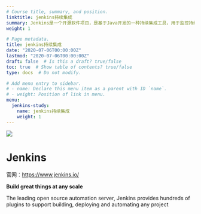```yaml
---
# Course title, summary, and position.
linktitle: jenkins持续集成
summary: Jenkins是一个开源软件项目，是基于Java开发的一种持续集成工具，用于监控持续重复的工作，旨在提供一个开放易用的软件平台，使软件的持续集成变成可能
weight: 1

# Page metadata.
title: jenkins持续集成
date: "2020-07-06T00:00:00Z"
lastmod: "2020-07-06T00:00:00Z"
draft: false  # Is this a draft? true/false
toc: true  # Show table of contents? true/false
type: docs  # Do not modify.

# Add menu entry to sidebar.
# - name: Declare this menu item as a parent with ID `name`.
# - weight: Position of link in menu.
menu:
  jenkins-study:
    name: jenkins持续集成
    weight: 1
---
```








![](/img/jenkins/1.jpg)

# Jenkins

官网：https://www.jenkins.io/

**Build great things at any scale**

The leading open source automation server, Jenkins provides hundreds of plugins to support building, deploying and automating any project